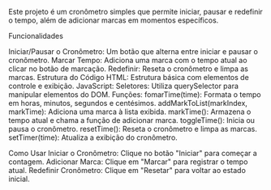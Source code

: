 
Este projeto é um cronômetro simples que permite iniciar, pausar e redefinir o tempo, além de adicionar marcas em momentos específicos.

Funcionalidades

Iniciar/Pausar o Cronômetro: Um botão que alterna entre iniciar e pausar o cronômetro.
Marcar Tempo: Adiciona uma marca com o tempo atual ao clicar no botão de marcação.
Redefinir: Reseta o cronômetro e limpa as marcas.
Estrutura do Código
HTML: Estrutura básica com elementos de controle e exibição.
JavaScript:
Seletores: Utiliza querySelector para manipular elementos do DOM.
Funções:
fomarTime(time): Formata o tempo em horas, minutos, segundos e centésimos.
addMarkToList(markIndex, markTime): Adiciona uma marca à lista exibida.
markTime(): Armazena o tempo atual e chama a função de adicionar marca.
toggleTime(): Inicia ou pausa o cronômetro.
resetTime(): Reseta o cronômetro e limpa as marcas.
setTimer(time): Atualiza a exibição do cronômetro.


Como Usar
Iniciar o Cronômetro: Clique no botão "Iniciar" para começar a contagem.
Adicionar Marca: Clique em "Marcar" para registrar o tempo atual.
Redefinir Cronômetro: Clique em "Resetar" para voltar ao estado inicial.
